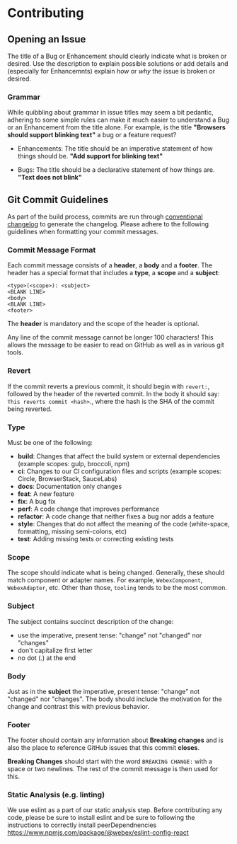 # Contributing

## Opening an Issue

The title of a Bug or Enhancement should clearly indicate what is broken or desired. Use the description to explain possible solutions or add details and (especially for Enhancemnts) explain *how* or *why* the issue is broken or desired.

### Grammar

While quibbling about grammar in issue titles may seem a bit pedantic, adhering to some simple rules can make it much easier to understand a Bug or an Enhancement from the title alone. For example, is the title **"Browsers should support blinking text"** a bug or a feature request?

- Enhancements: The title should be an imperative statement of how things should be. **"Add support for blinking text"**

- Bugs: The title should be a declarative statement of how things are. **"Text does not blink"**

## Git Commit Guidelines

As part of the build process, commits are run through [conventional changelog](https://github.com/conventional-changelog/conventional-changelog) to generate the changelog. Please adhere to the following guidelines when formatting your commit messages.

### Commit Message Format

Each commit message consists of a **header**, a **body** and a **footer**. The header has a special format that includes a **type**, a **scope** and a **subject**:

``` text
<type>(<scope>): <subject>
<BLANK LINE>
<body>
<BLANK LINE>
<footer>
```

The **header** is mandatory and the scope of the header is optional.

Any line of the commit message cannot be longer 100 characters! This allows the message to be easier to read on GitHub as well as in various git tools.

### Revert

If the commit reverts a previous commit, it should begin with `revert:`, followed by the header of the reverted commit. In the body it should say: `This reverts commit <hash>`., where the hash is the SHA of the commit being reverted.

### Type

Must be one of the following:


* **build**: Changes that affect the build system or external dependencies (example scopes: gulp, broccoli, npm)
* **ci**: Changes to our CI configuration files and scripts (example scopes: Circle, BrowserStack, SauceLabs)
* **docs**: Documentation only changes
* **feat**: A new feature
* **fix**: A bug fix
* **perf**: A code change that improves performance
* **refactor**: A code change that neither fixes a bug nor adds a feature
* **style**: Changes that do not affect the meaning of the code (white-space, formatting, missing semi-colons, etc)
* **test**: Adding missing tests or correcting existing tests

### Scope

The scope should indicate what is being changed. Generally, these should match component or adapter names. For example, `WebexComponent`, `WebexAdapter`, etc. Other than those, `tooling` tends to be the most common.

### Subject

The subject contains succinct description of the change:

- use the imperative, present tense: "change" not "changed" nor "changes"
- don't capitalize first letter
- no dot (.) at the end

### Body

Just as in the **subject** the imperative, present tense: "change" not "changed" nor "changes". The body should include the motivation for the change and contrast this with previous behavior.

### Footer

The footer should contain any information about **Breaking changes** and is also the place to reference GitHub issues that this commit **closes**.

**Breaking Changes** should start with the word `BREAKING CHANGE:` with a space or two newlines. The rest of the commit message is then used for this.

### Static Analysis (e.g. linting)

We use eslint as a part of our static analysis step. Before contributing any code, please be sure to install eslint and be sure to following the instructions to correctly install peerDependnencies  <https://www.npmjs.com/package/@webex/eslint-config-react>
